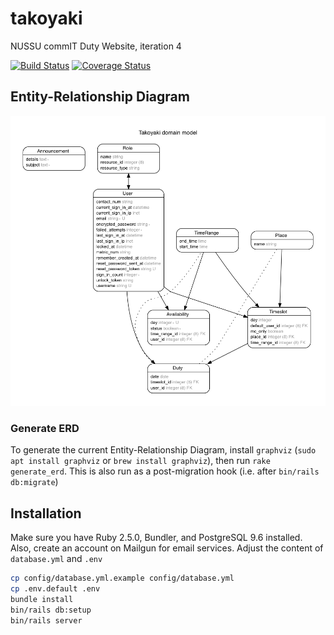 # takoyaki
NUSSU commIT Duty Website, iteration 4

[![Build Status](https://travis-ci.org/commit-tech/takoyaki.svg?branch=master)](https://travis-ci.org/commit-tech/takoyaki)
[![Coverage Status](https://coveralls.io/repos/github/commit-tech/takoyaki/badge.svg?branch=master)](https://coveralls.io/github/commit-tech/takoyaki?branch=master)

## Entity-Relationship Diagram
![ERD](schema.png)

### Generate ERD
To generate the current Entity-Relationship Diagram, install `graphviz` (`sudo apt install graphviz` or `brew install graphviz`),
then run `rake generate_erd`. This is also run as a post-migration hook (i.e. after `bin/rails db:migrate`)

## Installation
Make sure you have Ruby 2.5.0, Bundler, and PostgreSQL 9.6 installed. Also, create an account on Mailgun for email services.
Adjust the content of `database.yml` and `.env`

```bash
cp config/database.yml.example config/database.yml
cp .env.default .env
bundle install
bin/rails db:setup
bin/rails server
```
